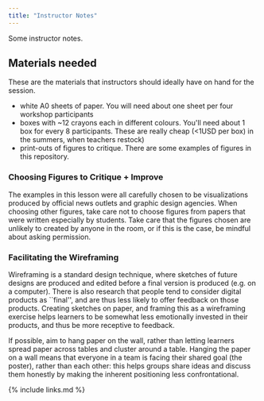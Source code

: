 ```yaml
---
title: "Instructor Notes"
---
```


Some instructor notes.

## Materials needed

These are the materials that instructors should ideally have on hand for the session.

* white A0 sheets of paper. You will need about one sheet per four workshop participants
* boxes with ~12 crayons each in different colours. You'll need about 1 box for every 8 participants. These are really cheap (<1USD per box) in the summers, when teachers restock)
* print-outs of figures to critique. There are some examples of figures in this repository. 


### Choosing Figures to Critique + Improve

The examples in this lesson were all carefully chosen to be visualizations produced by official news outlets 
and graphic design agencies. When choosing other figures, take care not to choose figures from papers that were written especially by students. Take care that the figures chosen are unlikely to created by anyone in the room, or if this is the case, be mindful about asking permission.

### Facilitating the Wireframing

Wireframing is a standard design technique, where sketches of future designs are produced and edited before 
a final version is produced (e.g. on a computer). There is also research that people tend to consider digital 
products as ``final'', and are thus less likely to offer feedback on those products. Creating sketches on 
paper, and framing this as a wireframing exercise helps learners to be somewhat less emotionally invested in 
their products, and thus be more receptive to feedback. 

If possible, aim to hang paper on the wall, rather than letting learners spread paper across tables and 
cluster around a table. Hanging the paper on a wall means that everyone in a team is facing their shared 
goal (the poster), rather than each other: this helps groups share ideas and discuss them honestly by 
making the inherent positioning less confrontational.

{% include links.md %}

